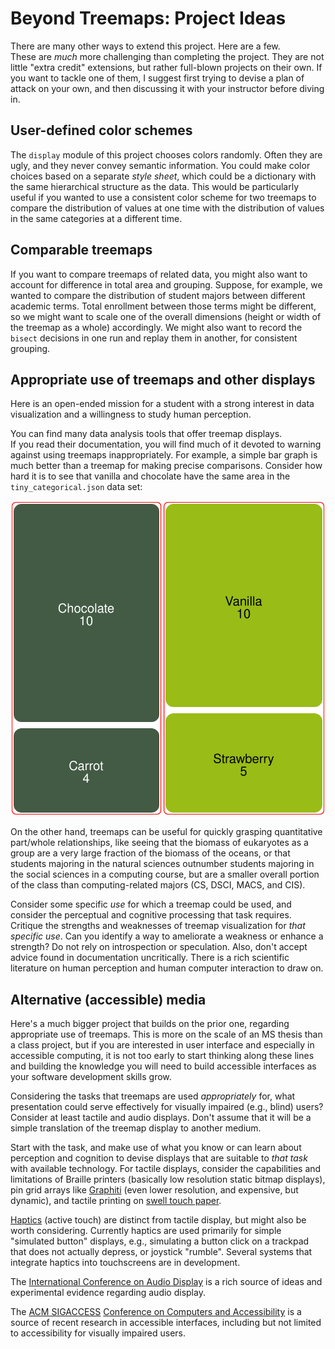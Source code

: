 # Beyond Treemaps: Project Ideas

There are many other ways to extend this project.  Here are a few.  
These are _much_ more challenging than completing the project.  They are 
not little "extra credit" extensions, but rather full-blown projects 
on their own.  If you 
want to tackle one of them, I suggest first trying to devise a plan 
of attack on your own, and then discussing it with your instructor 
before diving in. 

## User-defined color schemes

The `display` module of this project chooses colors randomly. Often 
they are ugly, and they never convey semantic information. You could 
make color choices based on a separate _style sheet_, which could be 
a dictionary with the same hierarchical structure as the data.  This 
would be particularly useful if you wanted to use a consistent color 
scheme for two treemaps to compare the distribution of values at one 
time with the distribution of values in the same categories at a 
different time.

## Comparable treemaps

If you want to compare treemaps of related data, you might also want 
to account for difference in total area and grouping.  Suppose, for 
example, we wanted to compare the distribution of student majors 
between different academic terms. Total enrollment between those 
terms might be different, so we might want to scale one of the 
overall dimensions (height or width of the treemap as a whole) 
accordingly.  We might also want to record the `bisect` decisions in 
one run and replay them in another, for consistent grouping. 

## Appropriate use of treemaps and other displays

Here is an open-ended mission for a student with a strong interest 
in data visualization and a willingness to study human perception. 

You can find many data analysis tools that offer treemap displays.  
If you read their documentation, you will find much of it devoted to 
warning against using treemaps inappropriately.  For example, 
a simple bar graph is much better than a treemap for making precise 
comparisons.  Consider how hard it is to see that vanilla and 
chocolate have the same area in the `tiny_categorical.json` data set: 

![Chocolate and vanilla are both 10](
img/tiny_categorical.svg)

On the other hand, treemaps can be useful for quickly grasping 
quantitative part/whole relationships, like seeing that the biomass 
of eukaryotes as a group are a very large fraction of the biomass of 
the oceans, or that students majoring in the natural sciences outnumber 
students majoring in the social sciences in a computing course, but 
are a smaller overall portion of the class than computing-related 
majors (CS, DSCI, MACS, and CIS).

Consider some specific _use_ for which a treemap could be 
used, and consider the perceptual and cognitive processing 
that task requires.  Critique the strengths and weaknesses of 
treemap visualization for _that specific use_.  Can you identify a 
way to ameliorate a weakness or enhance a strength?  Do not rely on 
introspection or speculation.  Also, don't accept advice found in 
documentation uncritically. There 
is a rich scientific literature 
on human perception and human computer interaction to draw on. 

## Alternative (accessible) media 

Here's a much bigger project that builds on the prior one, regarding 
appropriate use of treemaps.  This is more on the scale of an MS 
thesis than a class project, but if you are interested in user 
interface and especially in accessible computing, it is not too early 
to start thinking along these lines and building the knowledge you will 
need to build accessible interfaces as your software development 
skills grow.  

Considering the tasks that treemaps 
are used _appropriately_ for, what presentation could serve 
effectively for visually impaired (e.g., blind) users?   Consider 
at least tactile and audio displays.  Don't assume that it will be 
a simple translation of the treemap display to another medium. 

Start with the task, and make use of what you know or can learn 
about perception and cognition to devise displays that are suitable 
to _that task_ with available technology. For tactile displays, 
consider the capabilities and limitations of Braille printers 
(basically low resolution static bitmap displays), pin grid arrays
like [Graphiti](https://www.orbitresearch.com/product/graphiti-plus/)
(even lower resolution, and expensive, but dynamic), and tactile 
printing on [swell touch paper](
https://americanthermoform.com/product/swell-touch-paper/).

[Haptics](https://en.wikipedia.org/wiki/Haptic_technology)
(active touch) are distinct from tactile display, but 
might also be worth considering.  Currently haptics are used 
primarily for simple "simulated button" displays, e.g., simulating a 
button click on a trackpad that does not actually depress, or 
joystick "rumble". Several systems that integrate haptics into 
touchscreens are in development. 

The [International Conference on Audio Display](https://icad.org/)
is a rich source of ideas and experimental evidence regarding audio 
display.  

The [ACM SIGACCESS](https://www.sigaccess.org/)
[Conference on Computers and Accessibility](https://www.sigaccess.org/assets/)
is a source of recent research in accessible interfaces, including 
but not limited to accessibility for visually impaired users.  










